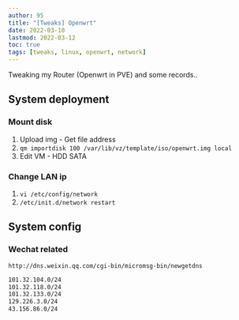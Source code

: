 ```yaml
---
author: 95
title: "[Tweaks] Openwrt"
date: 2022-03-10
lastmod: 2022-03-12
toc: true
tags: [tweaks, linux, openwrt, network]
---
```


Tweaking my Router (Openwrt in PVE) and some records..
<!--more-->

## System deployment

### Mount disk

1. Upload img - Get file address  
2. `qm importdisk 100 /var/lib/vz/template/iso/openwrt.img local`  
3. Edit VM - HDD SATA  


### Change LAN ip

1. `vi /etc/config/network`  
2. `/etc/init.d/network restart`  

## System config

### Wechat related

`http://dns.weixin.qq.com/cgi-bin/micromsg-bin/newgetdns`

```html
101.32.104.0/24
101.32.118.0/24
101.32.133.0/24
129.226.3.0/24
43.156.86.0/24
```

